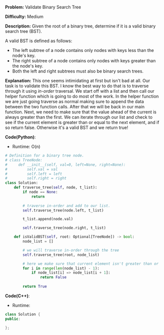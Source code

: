 **Problem:** Validate Binary Search Tree

**Difficulty:** Medium

**Description:** Given the root of a binary tree, determine if it is a valid binary search tree (BST). 

A valid BST is defined as follows:
* The left subtree of a node contains only nodes with keys less than the node's key.
* The right subtree of a node contains only nodes with keys greater than the node's key.
* Both the left and right subtrees must also be binary search trees.

**Explanation:**
This one seems intimidating at first but isn't bad at all. Our task is to validate this BST. I know the best way to do that is to traverse through it using *in-order* traversal. We start off with a list and then call our helper function which is going to do most of the work. In the helper function we are just going traverse as normal making sure to append the data between the two function calls. After that we will be back in our main function. Next, we need to make sure that the value ahead of the current is always greater than the first. We can iterate through our list and check to see if the current element is greater than or equal to the next element, and if so return false. Otherwise it's a valid BST and we return true!


**Code(Python)**:

* Runtime: O(n)
```Python
# Definition for a binary tree node.
# class TreeNode:
#     def __init__(self, val=0, left=None, right=None):
#         self.val = val
#         self.left = left
#         self.right = right
class Solution:
    def traverse_tree(self, node, t_list):
        if node == None:
            return
        
        # traverse in-order and add to our list.
        self.traverse_tree(node.left, t_list)

        t_list.append(node.val)

        self.traverse_tree(node.right, t_list)

    def isValidBST(self, root: Optional[TreeNode]) -> bool:
        node_list = []

        # we will traverse in-order through the tree
        self.traverse_tree(root, node_list)

        # here we make sure that current element isn't greater than or equal the next one
        for i in range(len(node_list) - 1):
            if node_list[i] => node_list[i + 1]:
                return False
        
        return True
```

**Code(C++)**:
* Runtime: 
```C++
class Solution {
public:

};
```
